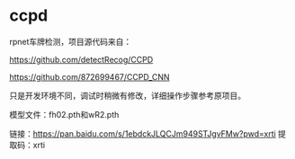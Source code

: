 # ccpd
rpnet车牌检测，项目源代码来自：

https://github.com/detectRecog/CCPD

https://github.com/872699467/CCPD_CNN

只是开发环境不同，调试时稍微有修改，详细操作步骤参考原项目。

模型文件：fh02.pth和wR2.pth

链接：https://pan.baidu.com/s/1ebdckJLQCJm949STJgvFMw?pwd=xrti 
提取码：xrti
